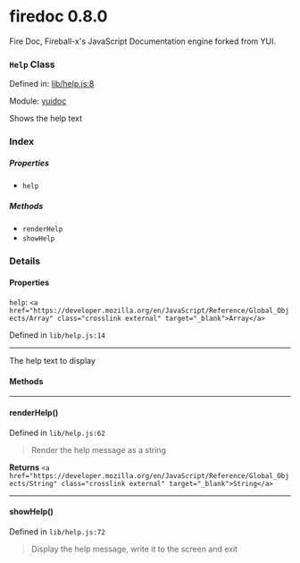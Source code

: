 
# firedoc 0.8.0

Fire Doc, Fireball-x&#x27;s JavaScript Documentation engine forked from YUI.

### `Help` Class


Defined in: [lib/help.js:8](../files/lib/help.js.js)

Module: [yuidoc](../modules/yuidoc.md)




Shows the help text

### Index

##### Properties

  - `help`



##### Methods

  - `renderHelp`
  - `showHelp`





### Details


#### Properties


`help`: `<a href="https://developer.mozilla.org/en/JavaScript/Reference/Global_Objects/Array" class="crosslink external" target="_blank">Array</a>`

Defined in `lib/help.js:14`



---------------------

The help text to display







<!-- Method Block -->
#### Methods


--------------------------
#### renderHelp() 

Defined in `lib/help.js:62`



> Render the help message as a string


**Returns**
`<a href="https://developer.mozilla.org/en/JavaScript/Reference/Global_Objects/String" class="crosslink external" target="_blank">String</a>` 


--------------------------
#### showHelp() 

Defined in `lib/help.js:72`



> Display the help message, write it to the screen and exit





